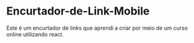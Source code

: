 # Encurtador-de-Link-Mobile
Este é um encurtador de links que aprendi a criar por meio de um curso online utilizando react.
